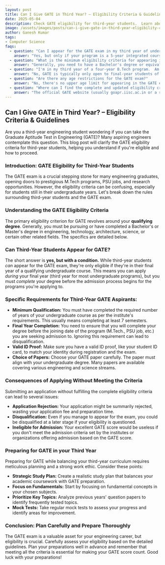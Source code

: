 ```yaml
---
layout: post
title: Can I Give GATE in Third Year? – Eligibility Criteria & Guidelines
date: 2025-05-04
description: Check GATE eligibility for third-year students.  Learn about application guidelines and required qualifications to register and appear for the exam.
image: /assets/images/posts/can-i-give-gate-in-third-year-eligibility-criteria-guidelines.webp
author: Ganesh Kumar
tags:
- Computer Science
faqs:
  - question: "Can I appear for the GATE exam in my third year of undergraduate studies?"
    answer: "Yes, but only if your program is a 5-year integrated course (like B.Tech + M.Tech) and you are in the final year of that program."
  - question: "What is the minimum eligibility criteria for appearing in GATE?"
    answer: "Generally, you need to have a Bachelor's degree or equivalent in Engineering, Technology, Architecture, Science, or other qualifying programs. Specific requirements vary by branch."
  - question: "I'm in my third year of a four-year B.Tech program.  Am I eligible for GATE?"
    answer: "No, GATE is typically only open to final-year students of qualifying programs."
  - question: "Are there any age restrictions for the GATE exam?"
    answer: "No, there's no upper age limit for appearing in the GATE exam."
  - question: "Where can I find the complete and updated eligibility criteria for GATE?"
    answer: "The official GATE website (usually goapr.iisc.ac.in or a similar address depending on the year) provides the most accurate and detailed eligibility information."
---
```


## Can I Give GATE in Third Year? – Eligibility Criteria & Guidelines

Are you a third-year engineering student wondering if you can take the Graduate Aptitude Test in Engineering (GATE)?  Many aspiring engineers contemplate this question. This blog post will clarify the GATE eligibility criteria for third-year students, helping you understand if you're eligible and how to proceed.

### Introduction: GATE Eligibility for Third-Year Students

The GATE exam is a crucial stepping stone for many engineering graduates, opening doors to prestigious M.Tech programs, PSU jobs, and research opportunities.  However, the eligibility criteria can be confusing, especially for students still in their undergraduate years.  Let's break down the rules surrounding third-year students and the GATE exam.

###  Understanding the GATE Eligibility Criteria

The primary eligibility criterion for GATE revolves around your **qualifying degree**.  Generally, you must be pursuing or have completed a Bachelor's or Master's degree in engineering, technology, architecture, science, or certain other related fields.  The specifics are detailed below.

### Can Third-Year Students Appear for GATE?

The short answer is **yes, but with a condition.**  While third-year students *can* appear for the GATE exam, they're only eligible if they're in their final year of a qualifying undergraduate course.  This means you can apply *during* your final year (third year for most undergraduate programs), but you must *complete* your degree before the admission process begins for the programs you're applying to.

###  Specific Requirements for Third-Year GATE Aspirants:

* **Minimum Qualification:** You must have completed the required number of years of your undergraduate course as per the institute's requirements.  This usually means completing at least 7 semesters.
* **Final Year Completion:** You need to ensure that you will complete your degree before the joining date of the program (M.Tech., PSU job, etc.) you are seeking admission to.  Ignoring this requirement can lead to disqualification.
* **Valid ID Proof:**  Make sure you have a valid ID proof, like your student ID card, to match your identity during registration and the exam.
* **Choice of Papers:** Choose your GATE paper carefully. The paper must align with your undergraduate degree.  Many papers are available covering various engineering and science streams.


###  Consequences of Applying Without Meeting the Criteria

Submitting an application without fulfilling the complete eligibility criteria can lead to several issues:

* **Application Rejection:** Your application might be summarily rejected, wasting your application fee and preparation time.
* **Disqualification:** Even if you manage to appear for the exam, you could be disqualified at a later stage if your eligibility is questioned.
* **Ineligible for Admission:** Your excellent GATE score would be useless if you don't meet the admission criteria set by the institutes or organizations offering admission based on the GATE score.

### Preparing for GATE in your Third Year

Preparing for GATE while balancing your third-year curriculum requires meticulous planning and a strong work ethic. Consider these points:

* **Strategic Study Plan:** Create a realistic study plan that balances your academic coursework with GATE preparation.
* **Focus on Fundamentals:** Start by focusing on fundamental concepts in your chosen subjects.
* **Prioritize Key Topics:** Analyze previous years' question papers to identify frequently tested topics.
* **Mock Tests:** Take regular mock tests to assess your progress and identify areas for improvement.

### Conclusion: Plan Carefully and Prepare Thoroughly

The GATE exam is a valuable asset for your engineering career, but eligibility is crucial. Carefully assess your eligibility based on the detailed guidelines.  Plan your preparations well in advance and remember that meeting all the criteria is essential for making your GATE score count.  Good luck with your preparations!